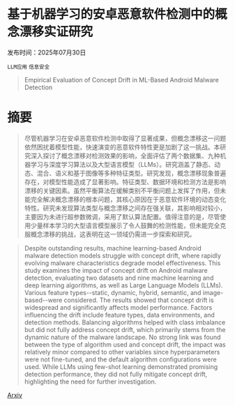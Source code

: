 # 基于机器学习的安卓恶意软件检测中的概念漂移实证研究

发布时间：2025年07月30日

`LLM应用` `信息安全`

> Empirical Evaluation of Concept Drift in ML-Based Android Malware Detection

# 摘要

> 尽管机器学习在安卓恶意软件检测中取得了显著成果，但概念漂移这一问题依然困扰着模型性能，快速演变的恶意软件特性更是加剧了这一挑战。本研究深入探讨了概念漂移对检测效果的影响，全面评估了两个数据集、九种机器学习与深度学习算法以及大型语言模型（LLMs）。研究涵盖了静态、动态、混合、语义和基于图像等多种特征类型。研究发现，概念漂移现象普遍存在，对模型性能造成了显著影响。特征类型、数据环境和检测方法是影响漂移的关键因素。虽然平衡算法在缓解类别不平衡问题上发挥了作用，但未能完全解决概念漂移的根本问题，其核心原因在于恶意软件环境的动态变化特性。研究未发现算法类型与概念漂移之间存在强关联，其影响相对较小，主要因为未进行超参数微调，采用了默认算法配置。值得注意的是，尽管使用少量样本学习的大型语言模型展示了令人鼓舞的检测性能，但未能完全克服概念漂移的挑战，这表明在这一领域仍需进一步探索和研究。

> Despite outstanding results, machine learning-based Android malware detection models struggle with concept drift, where rapidly evolving malware characteristics degrade model effectiveness. This study examines the impact of concept drift on Android malware detection, evaluating two datasets and nine machine learning and deep learning algorithms, as well as Large Language Models (LLMs). Various feature types--static, dynamic, hybrid, semantic, and image-based--were considered. The results showed that concept drift is widespread and significantly affects model performance. Factors influencing the drift include feature types, data environments, and detection methods. Balancing algorithms helped with class imbalance but did not fully address concept drift, which primarily stems from the dynamic nature of the malware landscape. No strong link was found between the type of algorithm used and concept drift, the impact was relatively minor compared to other variables since hyperparameters were not fine-tuned, and the default algorithm configurations were used. While LLMs using few-shot learning demonstrated promising detection performance, they did not fully mitigate concept drift, highlighting the need for further investigation.

[Arxiv](https://arxiv.org/abs/2507.22772)